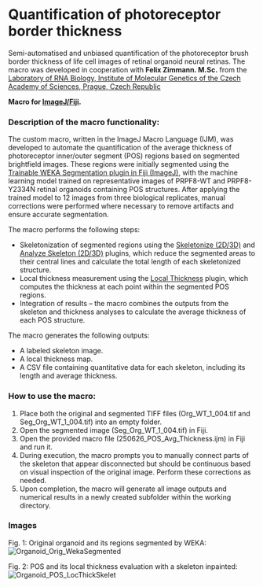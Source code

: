 # Quantification of photoreceptor border thickness
Semi-automatised and unbiased quantification of the photoreceptor brush border thickness of life cell images of retinal organoid neural retinas. The macro was developed in cooperation with **Felix Zimmann. M.Sc.** from the [Laboratory of RNA Biology, Institute of Molecular Genetics of the Czech Academy of Sciences, Prague, Czech Republic](https://www.img.cas.cz/group/david-stanek/)

**Macro for [ImageJ/Fiji](https://fiji.sc/).**

### Description of the macro functionality:

The custom macro, written in the ImageJ Macro Language (IJM), was developed to automate the quantification of the average thickness of photoreceptor inner/outer segment (POS) regions based on segmented brightfield images. These regions were initially segmented using the [Trainable WEKA Segmentation plugin in Fiji (ImageJ)](https://imagej.net/plugins/tws/), with the machine learning model trained on representative images of PRPF8-WT and PRPF8-Y2334N retinal organoids containing POS structures. After applying the trained model to 12 images from three biological replicates, manual corrections were performed where necessary to remove artifacts and ensure accurate segmentation.

The macro performs the following steps:

- Skeletonization of segmented regions using the [Skeletonize (2D/3D)](https://imagej.net/plugins/skeletonize3d) and [Analyze Skeleton (2D/3D)](https://imagej.net/plugins/analyze-skeleton/) plugins, which reduce the segmented areas to their central lines and calculate the total length of each skeletonized structure.
- Local thickness measurement using the [Local Thickness](https://imagej.net/imagej-wiki-static/Local_Thickness) plugin, which computes the thickness at each point within the segmented POS regions.
- Integration of results – the macro combines the outputs from the skeleton and thickness analyses to calculate the average thickness of each POS structure.

The macro generates the following outputs:

- A labeled skeleton image.
- A local thickness map.
- A CSV file containing quantitative data for each skeleton, including its length and average thickness.

### How to use the macro:

1. Place both the original and segmented TIFF files (Org_WT_1_004.tif and Seg_Org_WT_1_004.tif) into an empty folder.
2. Open the segmented image (Seg_Org_WT_1_004.tif) in Fiji.
3. Open the provided macro file (250626_POS_Avg_Thickness.ijm) in Fiji and run it.
4. During execution, the macro prompts you to manually connect parts of the skeleton that appear disconnected but should be continuous based on visual inspection of the original image. Perform these corrections as needed.
5. Upon completion, the macro will generate all image outputs and numerical results in a newly created subfolder within the working directory.

### Images

Fig. 1: Original organoid and its regions segmented by WEKA:
![Organoid_Orig_WekaSegmented](https://github.com/user-attachments/assets/3f9e3c4b-dcb3-472c-af0f-d9f1dc979282)

Fig. 2: POS and its local thickness evaluation with a skeleton inpainted:
![Organoid_POS_LocThickSkelet](https://github.com/user-attachments/assets/776a5760-a182-401d-9947-bbfcde3de715)
